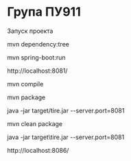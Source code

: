 Група ПУ911
===============================
Запуск проекта

mvn dependency:tree

mvn spring-boot:run

http://localhost:8081/

mvn compile

mvn package

java -jar target/tire.jar --server.port=8081

mvn clean package

java -jar target\tire.jar --server.port=8081

http://localhost:8086/